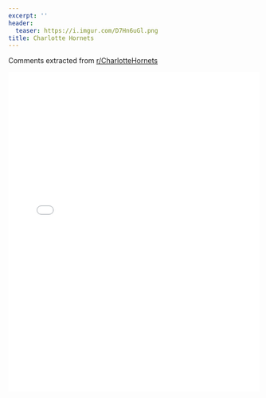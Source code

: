 ```yaml
---
excerpt: ''
header:
  teaser: https://i.imgur.com/D7Hn6uGl.png
title: Charlotte Hornets
---
```


Comments extracted from [r/CharlotteHornets](https://reddit.com/r/CharlotteHornets)
<iframe id="igraph" scrolling="no" style="border:none;" seamless="seamless" src="/plots/NBA/CHO.html" height="640" width="100%"></iframe>